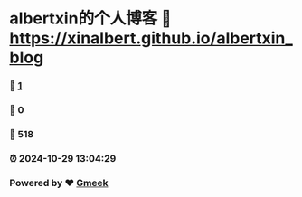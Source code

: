 # albertxin的个人博客 :link: https://xinalbert.github.io/albertxin_blog 
### :page_facing_up: [1](https://xinalbert.github.io/albertxin_blog/tag.html) 
### :speech_balloon: 0 
### :hibiscus: 518 
### :alarm_clock: 2024-10-29 13:04:29 
### Powered by :heart: [Gmeek](https://github.com/Meekdai/Gmeek)
